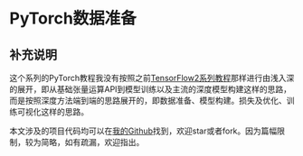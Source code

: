 # PyTorch数据准备


## 补充说明
这个系列的PyTorch教程我没有按照之前[TensorFlow2系列教程](https://blog.csdn.net/zhouchen1998/category_9370890.html)那样进行由浅入深的展开，即从基础张量运算API到模型训练以及主流的深度模型构建这样的思路，而是按照深度方法端到端的思路展开的，即数据准备、模型构建。损失及优化、训练可视化这样的思路。

本文涉及的项目代码均可以在[我的Github](https://github.com/luanshiyinyang/Tutorial/tree/PyTorch)找到，欢迎star或者fork。因为篇幅限制，较为简略，如有疏漏，欢迎指出。
